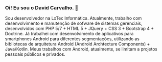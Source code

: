 ### Oi! Eu sou o David Carvalho. 👋

Sou desenvolvedor na LxTec Informática. Atualmente, trabalho com desenvolvimento e manutenção de sofware de sistemas gerenciais, desenvolvidos com PHP 5/7 + HTML 5 + JQuery + CSS 3 + Bootstrap 4 + Doctrine. Já trabalhei com desenvolvimento de aplicativos para smartphones Android para diferentes segmentações, utilizando as bibliotecas de arquitetura Android (Android Archtecture Components) + Java/Kotlin. Meus trabalhos com Android, atualmente, se limitam a projetos pessoais públicos e privados.
